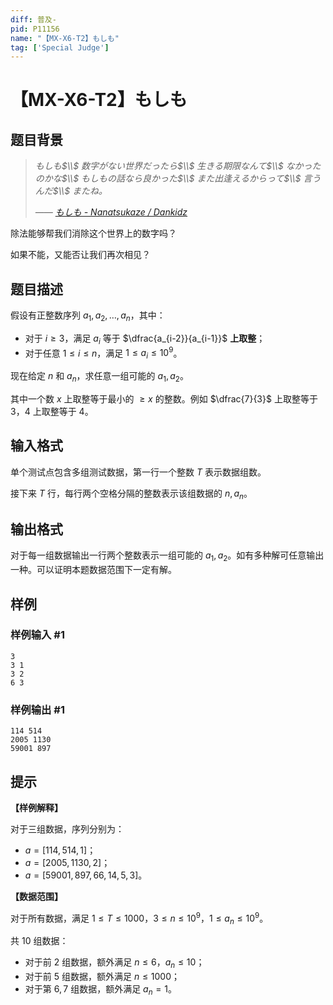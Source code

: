 ```yaml
---
diff: 普及-
pid: P11156
name: "【MX-X6-T2】もしも"
tag: ['Special Judge']
---
```

# 【MX-X6-T2】もしも
## 题目背景

> _もしも$\\$
数字がない世界だったら$\\$
生きる期限なんて$\\$
なかったのかな$\\$
もしもの話なら良かった$\\$
また出逢えるからって$\\$
言うんだ$\\$
またね。_
>
>_—— [もしも - Nanatsukaze / Dankidz](https://music.163.com/#/song?id=2102257032)_

除法能够帮我们消除这个世界上的数字吗？

如果不能，又能否让我们再次相见？
## 题目描述

假设有正整数序列 $a_1, a_2, \ldots, a_n$，其中：

- 对于 $i\geq 3$，满足 $a_i$ 等于 $\dfrac{a_{i-2}}{a_{i-1}}$ **上取整**；
- 对于任意 $1\leq i\leq n$，满足 $1\leq a_i\leq 10^9$。

现在给定 $n$ 和 $a_n$，求任意一组可能的 $a_1,a_2$。

其中一个数 $x$ 上取整等于最小的 $\geq x$ 的整数。例如 $\dfrac{7}{3}$ 上取整等于 $3$，$4$ 上取整等于 $4$。
## 输入格式

单个测试点包含多组测试数据，第一行一个整数 $T$ 表示数据组数。

接下来 $T$ 行，每行两个空格分隔的整数表示该组数据的 $n,a_n$。
## 输出格式

对于每一组数据输出一行两个整数表示一组可能的 $a_1,a_2$。如有多种解可任意输出一种。可以证明本题数据范围下一定有解。
## 样例

### 样例输入 #1
```
3
3 1
3 2
6 3
```
### 样例输出 #1
```
114 514
2005 1130
59001 897
```
## 提示

**【样例解释】**

对于三组数据，序列分别为：

- $a=[114,514,1]$；
- $a=[2005,1130,2]$；
- $a=[59001,897,66,14,5,3]$。

**【数据范围】**

对于所有数据，满足 $1\leq T\leq 1000$，$3\leq n\leq 10^9$，$1\leq a_n\leq 10^9$。

共 $10$ 组数据：

- 对于前 $2$ 组数据，额外满足 $n\leq 6$，$a_n\leq 10$；
- 对于前 $5$ 组数据，额外满足 $n\leq 1000$；
- 对于第 $6,7$ 组数据，额外满足 $a_n=1$。
